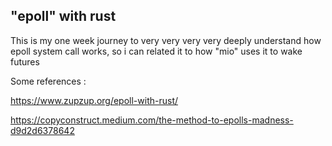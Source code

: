 ## "epoll" with rust

This is my one week journey to very very very very deeply understand how epoll system call works, so i can related it to how "mio" uses it to wake futures

Some references : 

https://www.zupzup.org/epoll-with-rust/

https://copyconstruct.medium.com/the-method-to-epolls-madness-d9d2d6378642
